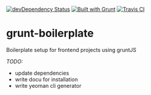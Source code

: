 [![devDependency Status](https://david-dm.org/ifahrentholz/grunt-boilerplate.svg)](https://david-dm.org/ifahrentholz/grunt-boilerplate#info=devDependencies)
[![Built with Grunt](https://cdn.gruntjs.com/builtwith.png)](http://gruntjs.com/)
[![Travis CI](https://travis-ci.org/ifahrentholz/grunt-boilerplate.svg?branch=master)](https://travis-ci.org/ifahrentholz/grunt-boilerplate)


# grunt-boilerplate
Boilerplate setup for frontend projects using gruntJS

*TODO:*
- update dependencies
- write docu for installation
- write yeoman cli generator
